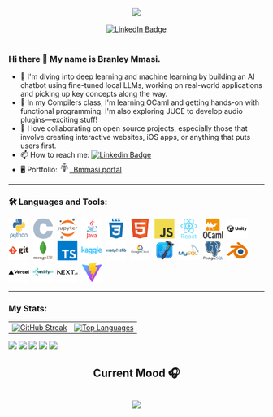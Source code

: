 <!-- The "Hello there" greeting -->
<p align="center">
  <img src="https://capsule-render.vercel.app/api?type=waving&height=130&color=gradient&text=Hello%20there%20😁&reversal=false&fontAlignY=34"/>
</p>

<!-- LinkedIn badge that redirects to my official LinkedIn profile -->
<div id="badges" align="center">
  <a href="https://www.linkedin.com/in/bmmasi1/">
    <img src="https://img.shields.io/badge/LinkedIn-blue?logo=linkedin&logoColor=white&style=for-the-badge" alt="LinkedIn Badge"/>
  </a>
</div>

<!-- The profile views button -->
<div id="badges" align="center">
  <img src="https://komarev.com/ghpvc/?username=branley1&style=flat-square&color=blue" alt=""/>
</div>

### Hi there 👋 My name is Branley Mmasi.
- 🔭 I'm diving into deep learning and machine learning by building an AI chatbot using fine-tuned local LLMs, working on real-world applications and picking up key concepts along the way.
- 🌱 In my Compilers class, I'm learning OCaml and getting hands-on with functional programming. I'm also exploring JUCE to develop audio plugins—exciting stuff!
- 👯 I love collaborating on open source projects, especially those that involve creating interactive websites, iOS apps, or anything that puts users first.
- 📫 How to reach me: [![Linkedin Badge](https://img.shields.io/badge/LinkedIn-blue?style=flat&logo=Linkedin&logoColor=white)](https://www.linkedin.com/in/bmmasi1/)
- 🖥️ Portfolio: [<img src="https://github.com/branley1/portfolio-react/blob/main/public/portfolio-logo.png" title="portfolio-logo" alt="Portfolio logo" width="20" height="20"/>&nbsp; Bmmasi portal](https://bmmasi.com)

---

### 🛠️ Languages and Tools:

<div>
  <img src="https://github.com/devicons/devicon/blob/master/icons/python/python-original-wordmark.svg" title="Python3" alt="Python3" width="40" height="40"/>&nbsp;
  <img src="https://github.com/devicons/devicon/blob/master/icons/c/c-original.svg" title="C" **alt="C" width="40" height="40"/>&nbsp;
  <img src="https://github.com/devicons/devicon/blob/master/icons/jupyter/jupyter-original-wordmark.svg" title="Jupyter Notebook" alt="Jupyter" width="40" height="40"/>&nbsp;
  <img src="https://github.com/devicons/devicon/blob/master/icons/java/java-original-wordmark.svg" title="Java" alt="Java" width="40" height="40"/>&nbsp;
  <img src="https://github.com/devicons/devicon/blob/master/icons/css3/css3-plain-wordmark.svg"  title="CSS3" alt="CSS" width="40" height="40"/>&nbsp;
  <img src="https://github.com/devicons/devicon/blob/master/icons/html5/html5-original.svg" title="HTML5" alt="HTML" width="40" height="40"/>&nbsp;
  <img src="https://github.com/devicons/devicon/blob/master/icons/javascript/javascript-original.svg" title="JavaScript" alt="JavaScript" width="40" height="40"/>&nbsp;
  <img src="https://github.com/devicons/devicon/blob/master/icons/react/react-original-wordmark.svg" title="React" alt="React" width="40" height="40"/>&nbsp;
  <img src="https://github.com/devicons/devicon/blob/master/icons/ocaml/ocaml-original-wordmark.svg" title="OCaml" alt="Ocaml" width="40" height="40"/>&nbsp;
  <img src="https://github.com/devicons/devicon/blob/master/icons/unity/unity-original-wordmark.svg" title="Unity" alt="Unity" width="40" height="40"/>&nbsp;
  <img src="https://github.com/devicons/devicon/blob/master/icons/git/git-original-wordmark.svg" title="Git" **alt="Git" width="40" height="40"/>&nbsp;
  <img src="https://github.com/devicons/devicon/blob/master/icons/mongodb/mongodb-original-wordmark.svg" title="MongoDB" **alt="MongoDB" width="40" height="40"/>&nbsp;
  <img src="https://github.com/devicons/devicon/blob/master/icons/typescript/typescript-original.svg" title="TypeScript" **alt="TypeScript" width="40" height="40"/>&nbsp;
  <img src="https://github.com/devicons/devicon/blob/master/icons/kaggle/kaggle-original-wordmark.svg" title="Kaggle" **alt="Kaggle" width="40" height="40"/>&nbsp;
  <img src="https://github.com/devicons/devicon/blob/master/icons/matplotlib/matplotlib-original-wordmark.svg" title="Matplotlib" **alt="Matplotlib" width="40" height="40"/>&nbsp;
  <img src="https://github.com/devicons/devicon/blob/master/icons/googlecloud/googlecloud-original-wordmark.svg" title="Google Cloud" **alt="Google Cloud" width="40" height="40"/>&nbsp;
  <img src="https://github.com/devicons/devicon/blob/master/icons/xcode/xcode-original.svg" title="Xcode" **alt="Xcode" width="40" height="40"/>&nbsp;
  <img src="https://github.com/devicons/devicon/blob/master/icons/mysql/mysql-original-wordmark.svg" title="MySQL" **alt="MySQL" width="40" height="40"/>&nbsp;
  <img src="https://github.com/devicons/devicon/blob/master/icons/postgresql/postgresql-original-wordmark.svg" title="PostgreSQL" **alt="PostgreSQL" width="40" height="40"/>&nbsp;
  <img src="https://github.com/devicons/devicon/blob/master/icons/blender/blender-original.svg" title="Blender" **alt="Blender" width="40" height="40"/>&nbsp;
  <img src="https://github.com/devicons/devicon/blob/master/icons/vercel/vercel-original-wordmark.svg" title="Vercel" **alt="Vercel" width="40" height="40"/>&nbsp;
  <img src="https://github.com/devicons/devicon/blob/master/icons/netlify/netlify-original-wordmark.svg" title="Netlify" **alt="Netlify" width="40" height="40"/>&nbsp;
  <img src="https://github.com/devicons/devicon/blob/master/icons/nextjs/nextjs-original-wordmark.svg" title="Next.js" **alt="Next.js" width="40" height="40"/>&nbsp;
  <img src="https://github.com/devicons/devicon/blob/master/icons/vitejs/vitejs-original.svg" title="Vite.js" **alt="Vite.js" width="40" height="40"/>&nbsp;
</div>

---

### My Stats:

<table>
  <tr">
    <td>
    <!-- GitHub streak stats -->
      <a href="https://git.io/streak-stats">
        <img src="https://streak-stats.demolab.com?user=branley1&theme=highcontrast&hide_border=true&date_format=M%20j%5B%2C%20Y%5D" alt="GitHub Streak">
      </a>
    </td>
    <td>
    <!-- GitHub top language stats -->
      <a href="https://github.com/anuraghazra/github-readme-stats">
        <img src="https://github-readme-stats.vercel.app/api/top-langs/?username=branley1&theme=github_dark&hide_border=true&layout=compact" alt="Top Languages">
      </a>
    </td>
  </tr>
</table>

![](http://github-profile-summary-cards.vercel.app/api/cards/stats?username=branley1&theme=github_dark)
![](http://github-profile-summary-cards.vercel.app/api/cards/productive-time?username=branley1&theme=github_dark&utcOffset=8)
![](http://github-profile-summary-cards.vercel.app/api/cards/repos-per-language?username=branley1&theme=github_dark)
![](http://github-profile-summary-cards.vercel.app/api/cards/most-commit-language?username=branley1&theme=github_dark)
![](http://github-profile-summary-cards.vercel.app/api/cards/profile-details?username=branley1&theme=github_dark)

<!-- Spotify current listen -->
<h2 align="center">
  Current Mood 🎧
  
  <a><i style="font-size: 10px" class="bx bx-tada-hover">
                    <img src="https://spotify-github-profile.kittinanx.com/api/view.svg?uid=hvoh3gwfkd3h64bzeal1fejmu&cover_image=true&theme=default&show_offline=true&background_color=121212&interchange=true&bar_color=53b14f&bar_color_cover=false)](https://spotify-github-profile.kittinanx.com/api/view.svg?uid=hvoh3gwfkd3h64bzeal1fejmu&redirect=true)" align="middle"></img>
                    </i>
                  </a>
</h2>
